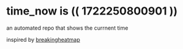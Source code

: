 # time_now is (( 1722250800901 ))

an automated repo that shows the currnent time

inspired by [breakingheatmap](https://github.com/breakingheatmap/breakingheatmap)